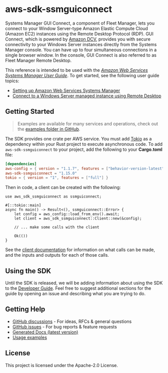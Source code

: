 # aws-sdk-ssmguiconnect

Systems Manager GUI Connect, a component of Fleet Manager, lets you connect to your Window Server-type Amazon Elastic Compute Cloud (Amazon EC2) instances using the Remote Desktop Protocol (RDP). GUI Connect, which is powered by [Amazon DCV](https://docs.aws.amazon.com/dcv/latest/adminguide/what-is-dcv.html), provides you with secure connectivity to your Windows Server instances directly from the Systems Manager console. You can have up to four simultaneous connections in a single browser window. In the console, GUI Connect is also referred to as Fleet Manager Remote Desktop.

This reference is intended to be used with the [_Amazon Web Services Systems Manager User Guide_](https://docs.aws.amazon.com/systems-manager/latest/userguide/). To get started, see the following user guide topics:
  - [Setting up Amazon Web Services Systems Manager](https://docs.aws.amazon.com/systems-manager/latest/userguide/systems-manager-setting-up.html)
  - [Connect to a Windows Server managed instance using Remote Desktop](https://docs.aws.amazon.com/systems-manager/latest/userguide/fleet-rdp.html)

## Getting Started

> Examples are available for many services and operations, check out the
> [examples folder in GitHub](https://github.com/awslabs/aws-sdk-rust/tree/main/examples).

The SDK provides one crate per AWS service. You must add [Tokio](https://crates.io/crates/tokio)
as a dependency within your Rust project to execute asynchronous code. To add `aws-sdk-ssmguiconnect` to
your project, add the following to your **Cargo.toml** file:

```toml
[dependencies]
aws-config = { version = "1.1.7", features = ["behavior-version-latest"] }
aws-sdk-ssmguiconnect = "1.15.0"
tokio = { version = "1", features = ["full"] }
```

Then in code, a client can be created with the following:

```rust,no_run
use aws_sdk_ssmguiconnect as ssmguiconnect;

#[::tokio::main]
async fn main() -> Result<(), ssmguiconnect::Error> {
    let config = aws_config::load_from_env().await;
    let client = aws_sdk_ssmguiconnect::Client::new(&config);

    // ... make some calls with the client

    Ok(())
}
```

See the [client documentation](https://docs.rs/aws-sdk-ssmguiconnect/latest/aws_sdk_ssmguiconnect/client/struct.Client.html)
for information on what calls can be made, and the inputs and outputs for each of those calls.

## Using the SDK

Until the SDK is released, we will be adding information about using the SDK to the
[Developer Guide](https://docs.aws.amazon.com/sdk-for-rust/latest/dg/welcome.html). Feel free to suggest
additional sections for the guide by opening an issue and describing what you are trying to do.

## Getting Help

* [GitHub discussions](https://github.com/awslabs/aws-sdk-rust/discussions) - For ideas, RFCs & general questions
* [GitHub issues](https://github.com/awslabs/aws-sdk-rust/issues/new/choose) - For bug reports & feature requests
* [Generated Docs (latest version)](https://awslabs.github.io/aws-sdk-rust/)
* [Usage examples](https://github.com/awslabs/aws-sdk-rust/tree/main/examples)

## License

This project is licensed under the Apache-2.0 License.

